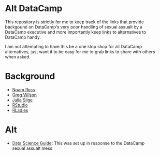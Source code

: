 # Alt DataCamp
This repository is strictly for me to keep track of the links that provide backgound on DataCamp's very poor handling of sexual assualt by a DataCamp executive and more importantly keep links to alternatives to DataCamp handy.  

I am not attempting to have this be a one stop shop for all DataCamp alternatives, just want it to be easy for me to grab links to share with others when asked.

# Background

- [Noam Ross](https://noamross.github.io/datacamp-sexual-assault/)
- [Greg Wilson]()
- [Julia Silge]()
- [RStudio]()
- [RLadies]()


# Alt

- [Data Science Guide](https://github.com/Chris-Engelhardt/data_sci_guide): This was set up in response to the DataCamp sexual assualt mess.
